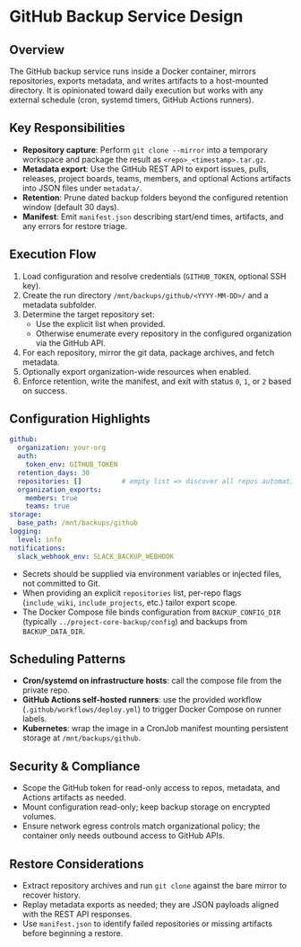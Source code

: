 # GitHub Backup Service Design

## Overview
The GitHub backup service runs inside a Docker container, mirrors repositories, exports metadata, and writes artifacts to a host-mounted directory. It is opinionated toward daily execution but works with any external schedule (cron, systemd timers, GitHub Actions runners).

## Key Responsibilities
- **Repository capture**: Perform `git clone --mirror` into a temporary workspace and package the result as `<repo>_<timestamp>.tar.gz`.
- **Metadata export**: Use the GitHub REST API to export issues, pulls, releases, project boards, teams, members, and optional Actions artifacts into JSON files under `metadata/`.
- **Retention**: Prune dated backup folders beyond the configured retention window (default 30 days).
- **Manifest**: Emit `manifest.json` describing start/end times, artifacts, and any errors for restore triage.

## Execution Flow
1. Load configuration and resolve credentials (`GITHUB_TOKEN`, optional SSH key).
2. Create the run directory `/mnt/backups/github/<YYYY-MM-DD>/` and a metadata subfolder.
3. Determine the target repository set:
   - Use the explicit list when provided.
   - Otherwise enumerate every repository in the configured organization via the GitHub API.
4. For each repository, mirror the git data, package archives, and fetch metadata.
5. Optionally export organization-wide resources when enabled.
6. Enforce retention, write the manifest, and exit with status `0`, `1`, or `2` based on success.

## Configuration Highlights
```yaml
github:
  organization: your-org
  auth:
    token_env: GITHUB_TOKEN
  retention_days: 30
  repositories: []          # empty list => discover all repos automatically
  organization_exports:
    members: true
    teams: true
storage:
  base_path: /mnt/backups/github
logging:
  level: info
notifications:
  slack_webhook_env: SLACK_BACKUP_WEBHOOK
```
- Secrets should be supplied via environment variables or injected files, not committed to Git.
- When providing an explicit `repositories` list, per-repo flags (`include_wiki`, `include_projects`, etc.) tailor export scope.
- The Docker Compose file binds configuration from `BACKUP_CONFIG_DIR` (typically `../project-core-backup/config`) and backups from `BACKUP_DATA_DIR`.

## Scheduling Patterns
- **Cron/systemd on infrastructure hosts**: call the compose file from the private repo.
- **GitHub Actions self-hosted runners**: use the provided workflow (`.github/workflows/deploy.yml`) to trigger Docker Compose on runner labels.
- **Kubernetes**: wrap the image in a CronJob manifest mounting persistent storage at `/mnt/backups/github`.

## Security & Compliance
- Scope the GitHub token for read-only access to repos, metadata, and Actions artifacts as needed.
- Mount configuration read-only; keep backup storage on encrypted volumes.
- Ensure network egress controls match organizational policy; the container only needs outbound access to GitHub APIs.

## Restore Considerations
- Extract repository archives and run `git clone` against the bare mirror to recover history.
- Replay metadata exports as needed; they are JSON payloads aligned with the REST API responses.
- Use `manifest.json` to identify failed repositories or missing artifacts before beginning a restore.
